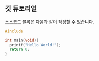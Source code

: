 ## 깃 튜토리얼

소스코드 블록은 다음과 같이 작성할 수 있습니다.

```c
#include

int main(void){
  printf("Hello World!");
  return 0;
}

```



